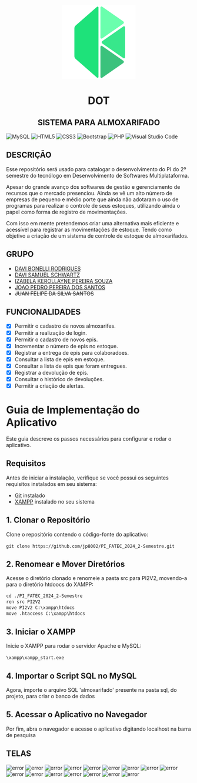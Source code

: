 <div align="center">
  <img src="./imagens/logo.png" alt="DOT logo" width="200"/>
  <h1>DOT</h1>
  <h2>SISTEMA PARA ALMOXARIFADO</h2>
  
</div>

![MySQL](https://img.shields.io/badge/mysql-4479A1.svg?style=for-the-badge&logo=mysql&logoColor=white)
![HTML5](https://img.shields.io/badge/html5-%23E34F26.svg?style=for-the-badge&logo=html5&logoColor=white)
![CSS3](https://img.shields.io/badge/css3-%231572B6.svg?style=for-the-badge&logo=css3&logoColor=white)
![Bootstrap](https://img.shields.io/badge/bootstrap-%238511FA.svg?style=for-the-badge&logo=bootstrap&logoColor=white)
![PHP](https://img.shields.io/badge/php-%23777BB4.svg?style=for-the-badge&logo=php&logoColor=white)
![Visual Studio Code](https://img.shields.io/badge/Visual%20Studio%20Code-0078d7.svg?style=for-the-badge&logo=visual-studio-code&logoColor=white)


<h2>DESCRIÇÃO</h2>
<p >
  Esse repositório será usado para catalogar o desenvolvimento do PI do 2º semestre do tecnólogo em Desenvolvimento de Softwares Multiplataforma.
</p>
<p >
  Apesar do grande avanço dos softwares de gestão e gerenciamento de recursos que o mercado presenciou. Ainda se vê um alto número de empresas de pequeno e médio porte que ainda não adotaram o uso de programas para realizar o controle de seus        estoques, utilizando ainda o papel como forma de registro de movimentações.
</p>
<p >
  Com isso em mente pretendemos criar uma alternativa mais eficiente e acessível para registrar as movimentações de estoque. Tendo como objetivo a criação de um sistema de controle de estoque de almoxarifados. 
</p>

<h2>GRUPO</h2>
<ul>
  <li><a href="https://github.com/DaviBonelli">DAVI BONELLI RODRIGUES</a></li>
  <li><a href="https://github.com/DaviBonelli">DAVI SAMUEL SCHWARTZ</a></li>
  <li><a href="https://github.com/izakerollayne">IZABELA KEROLLAYNE PEREIRA SOUZA</a></li>
  <li><a href="https://github.com/jp8002">JOAO PEDRO PEREIRA DOS SANTOS</a></li>
  <li><del><a>JUAN FELIPE DA SILVA SANTOS</a></del></li>
</ul>

<h2>FUNCIONALIDADES</h2>

- [x] Permitir o cadastro de novos almoxarifes.
- [x] Permitir a realização de login.
- [x] Permitir o cadastro de novos epis.
- [x] Incrementar o número de epis no estoque.
- [x] Registrar a entrega de epis para colaboradoes.
- [x] Consultar a lista de epis em estoque.
- [x] Consultar a lista de epis que foram entregues.
- [x] Registrar a devolução de epis.
- [x] Consultar o histórico de devoluções.
- [x] Permitir a criação de alertas. 

# Guia de Implementação do Aplicativo

Este guia descreve os passos necessários para configurar e rodar o aplicativo.

## Requisitos

Antes de iniciar a instalação, verifique se você possui os seguintes requisitos instalados em seu sistema:

- [Git](https://git-scm.com/) instalado
- [XAMPP](https://www.apachefriends.org/index.html) instalado no seu sistema

## 1. Clonar o Repositório
Clone o repositório contendo o código-fonte do aplicativo:

```git clone https://github.com/jp8002/PI_FATEC_2024_2-Semestre.git```

## 2. Renomear e Mover Diretórios
Acesse o diretório clonado e renomeie a pasta src para PI2V2, movendo-a para o diretório htdoocs do XAMPP:
```
cd ./PI_FATEC_2024_2-Semestre
ren src PI2V2
move PI2V2 C:\xampp\htdocs
move .htaccess C:\xampp\htdocs
```
## 3. Iniciar o XAMPP
Inicie o XAMPP para rodar o servidor Apache e MySQL:

````\xampp\xampp_start.exe````

## 4. Importar o Script SQL no MySQL
Agora, importe o arquivo SQL 'almoxarifado' presente na pasta sql, do projeto, para criar o banco de dados

## 5. Acessar o Aplicativo no Navegador
Por fim, abra o navegador e acesse o aplicativo digitando localhost na barra de pesquisa

<h2>TELAS</h2>
<img src="./imagens/Tela1.png" alt="error"/>
<img src="./imagens/Tela2.png" alt="error"/>
<img src="./imagens/Tela3.png" alt="error"/>
<img src="./imagens/Tela4.png" alt="error"/>
<img src="./imagens/Tela5.png" alt="error"/>
<img src="./imagens/Tela6.png" alt="error"/>
<img src="./imagens/Tela7.png" alt="error"/>
<img src="./imagens/Tela8.png" alt="error"/>
<img src="./imagens/Tela9.png" alt="error"/>
<img src="./imagens/Tela10.png" alt="error"/>
<img src="./imagens/Tela11.png" alt="error"/>
<img src="./imagens/Tela12.png" alt="error"/>
<img src="./imagens/Tela13.png" alt="error"/>
<img src="./imagens/Tela14.png" alt="error"/>
<img src="./imagens/Tela15.png" alt="error"/>
<img src="./imagens/Tela16.png" alt="error"/>
